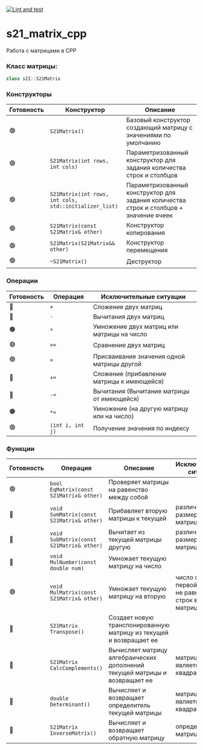 [![Lint and test](https://github.com/nkiryanov/s21_matrix_cpp/actions/workflows/ci.yml/badge.svg)](https://github.com/nkiryanov/s21_matrix_cpp/actions/workflows/ci.yml)

# s21_matrix_cpp

Работа с матрицами в CPP

### Класс матрицы:

```cpp
class s21::S21Matrix
```

### Конструкторы

| Готовность | Конструктор | Описание |
| - | ------ |------------------------------------------------------------------------------------|
| 🟢 | `S21Matrix()` | Базовый конструктор создающий матрицу с значениями по умолчанию |
| 🟢 | `S21Matrix(int rows, int cols)` | Параметризованный конструктор для задания количества строк и столбцов |
| 🟢 | `S21Matrix(int rows, int cols, std::initializer_list)` | Параметризованный конструктор для задания количества строк и столбцов + значение ячеек|
| 🟢 | `S21Matrix(const S21Matrix& other)` | Конструктор копирования |
| 🟢 | `S21Matrix(S21Matrix&& other)` | Конструктор перемещения |
| 🟢 | `~S21Matrix()` | Деструктор |

### Операции
| Готовность | Операция | Исключительные ситуации |
| - | ------ |------------------------------------------------------------------------------------|
| 🔴 | `+` | Сложение двух матриц | Разная размерность матриц |
| 🔴 | `-` | Вычитания двух матриц | Разные размерность матриц |
| 🟠 | `*` | Умножение двух матриц или матрицы на число | Количество столбцов первой матрицы не равно количеству строк второй |
| 🟢 | `==` | Сравнение двух матриц | — |
| 🟢 | `=` | Присваивание значения одной матрицы другой | — |
| 🔴 | `+=` | Сложение (прибавление матрицы к имеющейся) | Разная размерность матриц |
| 🔴 | `-=` | Вычитания (Вычитание матрицы от имеющейся) | Разная размерность матриц |
| 🟠 | `*=` | Умножение (на другую матрицу или на число) | Количество столбцов первой матрицы не равно количеству строк второй |
| 🟢 | `(int i, int j)` | Получение значения по индексу| Индекс за пределами значений|

### Функции
| Готовность| Операция | Описание | Исключительные ситуации |
| --- | ----------- | ----------- | ----------- |
| 🟢 | `bool EqMatrix(const S21Matrix& other)` | Проверяет матрицы на равенство между собой |  |
| 🔴 | `void SumMatrix(const S21Matrix& other)` | Прибавляет вторую матрицы к текущей | различная размерность матриц |
| 🔴 | `void SubMatrix(const S21Matrix& other)` | Вычитает из текущей матрицы другую | различная размерность матриц |
| 🔴 | `void MulNumber(const double num)` | Умножает текущую матрицу на число |  |
| 🟢 | `void MulMatrix(const S21Matrix& other)` | Умножает текущую матрицу на вторую | число столбцов первой матрицы не равно числу строк второй матрицы |
| 🔴 | `S21Matrix Transpose()` | Создает новую транспонированную матрицу из текущей и возвращает ее |  |
| 🔴 | `S21Matrix CalcComplements()` | Вычисляет матрицу алгебраических дополнений текущей матрицы и возвращает ее | матрица не является квадратной |
| 🔴 | `double Determinant()` | Вычисляет и возвращает определитель текущей матрицы | матрица не является квадратной |
| 🔴 | `S21Matrix InverseMatrix()` | Вычисляет и возвращает обратную матрицу | определитель матрицы равен 0 |
